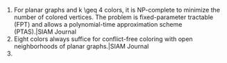 1. For planar graphs and k \geq 4 colors, it is NP-complete to minimize the number of colored vertices. The problem is fixed-parameter tractable (FPT) and allows a polynomial-time approximation scheme (PTAS).|SIAM Journal
2. Eight colors always suffice for conflict-free coloring with open neighborhoods of planar graphs.|SIAM Journal
3. 
